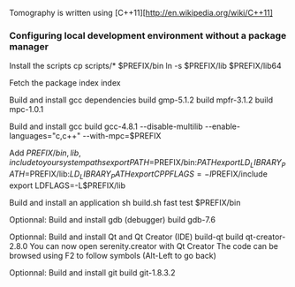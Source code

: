  Tomography is written using [C++11][http://en.wikipedia.org/wiki/C++11]

### Configuring local development environment without a package manager
Install the scripts
 cp scripts/* $PREFIX/bin
 ln -s $PREFIX/lib $PREFIX/lib64

Fetch the package index
 index

Build and install gcc dependencies
 build gmp-5.1.2
 build mpfr-3.1.2
 build mpc-1.0.1

Build and install gcc
 build gcc-4.8.1 --disable-multilib --enable-languages="c,c++" --with-mpc=$PREFIX

Add $PREFIX/{bin,lib,include} to your system paths
 export PATH=$PREFIX/bin:$PATH
 export LD_LIBRARY_PATH=$PREFIX/lib:$LD_LIBRARY_PATH
 export CPPFLAGS=-I$PREFIX/include
 export LDFLAGS=-L$PREFIX/lib

Build and install an application
 sh build.sh fast test $PREFIX/bin

Optionnal: Build and install gdb (debugger)
 build gdb-7.6

Optionnal: Build and install Qt and Qt Creator (IDE)
 build-qt
 build qt-creator-2.8.0
 You can now open serenity.creator with Qt Creator
 The code can be browsed using F2 to follow symbols (Alt-Left to go back)

Optionnal: Build and install git
 build git-1.8.3.2
